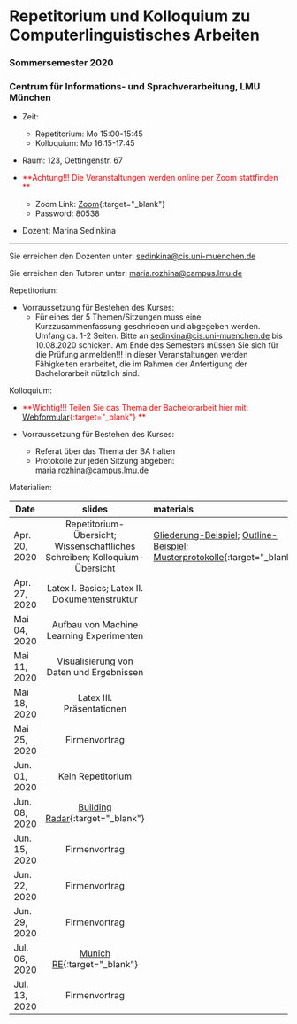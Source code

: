 # Repetitorium und Kolloquium zu Computerlinguistisches Arbeiten
### Sommersemester 2020
### Centrum für Informations- und Sprachverarbeitung, LMU München

 - Zeit: 
   - Repetitorium: Mo 15:00-15:45 
   - Kolloquium: Mo 16:15-17:45
 - Raum: 123, Oettingenstr. 67
 
 - <span style="color:red">**Achtung!!! Die Veranstaltungen werden online per Zoom stattfinden **</span>

     - Zoom Link: [Zoom](https://lmu-munich.zoom.us/j/92962046410?pwd=emduVXl2NWY1dXFUa1VPVGtmdDE3QT09){:target="_blank"} 
     - Password: 80538
 - Dozent: Marina Sedinkina


- - -

Sie erreichen den Dozenten unter: sedinkina@cis.uni-muenchen.de

Sie erreichen den Tutoren unter: maria.rozhina@campus.lmu.de

Repetitorium:
- Vorraussetzung für Bestehen des Kurses: 
  - Für eines der 5 Themen/Sitzungen muss eine Kurzzusammenfassung geschrieben und abgegeben werden. Umfang ca. 1-2 Seiten. Bitte an sedinkina@cis.uni-muenchen.de bis 10.08.2020 schicken. Am Ende des Semesters müssen Sie sich für die Prüfung anmelden!!! In dieser Veranstaltungen werden Fähigkeiten erarbeitet, die im Rahmen der Anfertigung der Bachelorarbeit nützlich sind.

Kolloquium:
-  <span style="color:red">**Wichtig!!! Teilen Sie das Thema der Bachelorarbeit hier mit: [Webformular](https://docs.google.com/forms/d/e/1FAIpQLScZ6lfU0B2ovh-r_Qkk71FQMKGfTuqYxJfMYknAzoMber8Uiw/viewform){:target="_blank"} **</span>


- Vorraussetzung für Bestehen des Kurses:
  - Referat über das Thema der BA halten
  - Protokolle zur jeden Sitzung abgeben: maria.rozhina@campus.lmu.de

Materialien:

| Date | slides | materials |
|-----------------------------|:--------------------------------:|:-------------------------------------------------------------------|
| Apr. 20, 2020 | Repetitorium-Übersicht; Wissenschaftliches Schreiben; Kolloquium-Übersicht |[Gliederung-Beispiel](Gliederung_Beispiel.pdf); [Outline-Beispiel](Outline.pdf); [Musterprotokolle](Muster-neu.zip){:target="_blank"}  |
| Apr. 27, 2020 | Latex I. Basics; Latex II. Dokumentenstruktur  | |
| Mai 04, 2020 | Aufbau von Machine Learning Experimenten| |
| Mai 11, 2020 | Visualisierung von Daten und Ergebnissen| |
| Mai 18, 2020 | Latex III. Präsentationen | |
| Mai 25, 2020|  Firmenvortrag | |
| Jun. 01, 2020 | Kein Repetitorium | |
| Jun. 08, 2020 | [Building Radar](https://buildingradar.com/de/){:target="_blank"} | |
| Jun. 15, 2020 | Firmenvortrag | |
| Jun. 22, 2020 | Firmenvortrag | |
| Jun. 29, 2020 | Firmenvortrag| |
| Jul. 06, 2020 | [Munich RE](https://www.munichre.com/de.html){:target="_blank"}  | |
| Jul. 13, 2020 | Firmenvortrag| |
